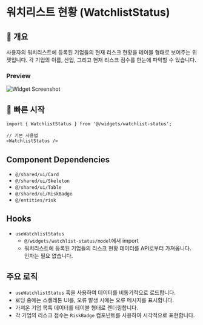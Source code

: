 # 워치리스트 현황 (WatchlistStatus)

## 📖 개요
사용자의 워치리스트에 등록된 기업들의 현재 리스크 현황을 테이블 형태로 보여주는 위젯입니다. 각 기업의 이름, 산업, 그리고 현재 리스크 점수를 한눈에 파악할 수 있습니다.

### Preview
![Widget Screenshot](./docs/screenshot.png)

## 🚀 빠른 시작

```tsx
import { WatchlistStatus } from '@/widgets/watchlist-status';

// 기본 사용법
<WatchlistStatus />
```

## Component Dependencies
- `@/shared/ui/Card`
- `@/shared/ui/Skeleton`
- `@/shared/ui/Table`
- `@/shared/ui/RiskBadge`
- `@/entities/risk`

## Hooks
- `useWatchlistStatus`
  - `@/widgets/watchlist-status/model`에서 import
  - 워치리스트에 등록된 기업들의 리스크 현황 데이터를 API로부터 가져옵니다. 인자는 필요 없습니다.

## 주요 로직
- `useWatchlistStatus` 훅을 사용하여 데이터를 비동기적으로 로드합니다.
- 로딩 중에는 스켈레톤 UI를, 오류 발생 시에는 오류 메시지를 표시합니다.
- 가져온 기업 목록 데이터를 테이블 형태로 렌더링합니다.
- 각 기업의 리스크 점수는 `RiskBadge` 컴포넌트를 사용하여 시각적으로 표현합니다. 